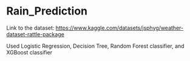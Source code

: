 # Rain_Prediction

Link to the dataset: https://www.kaggle.com/datasets/jsphyg/weather-dataset-rattle-package

Used Logistic Regression, Decision Tree, Random Forest classifier, and XGBoost classifier
